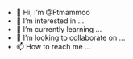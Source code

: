 - 👋 Hi, I’m @Ftmammoo
- 👀 I’m interested in ...
- 🌱 I’m currently learning ...
- 💞️ I’m looking to collaborate on ...
- 📫 How to reach me ...

<!---
Ftmammoo/Ftmammoo is a ✨ special ✨ repository because its `README.md` (this file) appears on your GitHub profile.
You can click the Preview link to take a look at your changes.
--->
